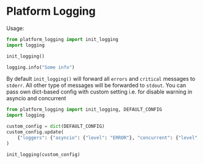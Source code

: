 # Platform Logging

Usage:
```python
from platform_logging import init_logging
import logging

init_logging()

logging.info("Some info")
```

By default `init_logging()` will forward all `errors` and `critical` messages to `stderr`. All other type of messages will be forwarded to `stdout`.
You can pass own dict-based config with custom setting i.e. for disable warning in asyncio and concurrent

```python
from platform_logging import init_logging, DEFAULT_CONFIG
import logging

custom_config = dict(DEFAULT_CONFIG)
custom_config.update(
    {"loggers": {"asyncio": {"level": "ERROR"}, "concurrent": {"level": "ERROR"}}}
)

init_logging(custom_config)
```
